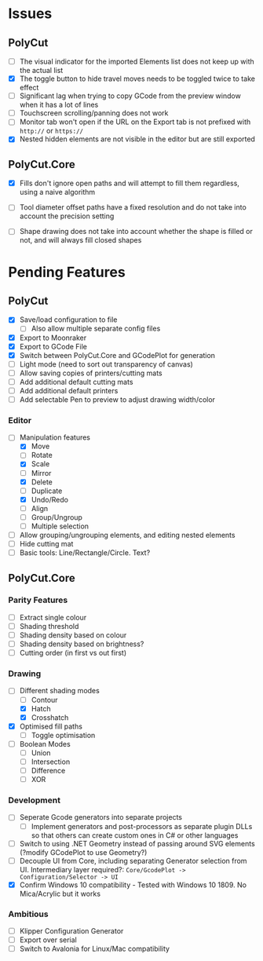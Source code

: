 # Issues

## PolyCut 
- [ ] The visual indicator for the imported Elements list does not keep up with the actual list
- [X] The toggle button to hide travel moves needs to be toggled twice to take effect
- [ ] Significant lag when trying to copy GCode from the preview window when it has a lot of lines
- [ ] Touchscreen scrolling/panning does not work
- [ ] Monitor tab won't open if the URL on the Export tab is not prefixed with `http://` or `https://`
- [x] Nested hidden elements are not visible in the editor but are still exported

## PolyCut.Core 
- [x] Fills don't ignore open paths and will attempt to fill them regardless, using a naive algorithm
- [ ] Tool diameter offset paths have a fixed resolution and do not take into account the precision setting
- [ ] Shape drawing does not take into account whether the shape is filled or not, and will always fill closed shapes


# Pending Features 

## PolyCut
- [x] Save/load configuration to file	
	- [ ] Also allow multiple separate config files
- [X] Export to Moonraker
- [X] Export to GCode File
- [X] Switch between PolyCut.Core and GCodePlot for generation
- [ ] Light mode (need to sort out transparency of canvas)
- [ ] Allow saving copies of printers/cutting mats 
- [ ] Add additional default cutting mats
- [ ] Add additional default printers
- [ ] Add selectable Pen to preview to adjust drawing width/color

### Editor
- [ ] Manipulation features
	- [X] Move
	- [ ] Rotate
	- [X] Scale
	- [ ] Mirror
	- [X] Delete
	- [ ] Duplicate
	- [X] Undo/Redo
	- [ ] Align
	- [ ] Group/Ungroup	
	- [ ] Multiple selection
- [ ] Allow grouping/ungrouping elements, and editing nested elements
- [ ] Hide cutting mat
- [ ] Basic tools: Line/Rectangle/Circle. Text?

## PolyCut.Core
### Parity Features
- [ ] Extract single colour
- [ ] Shading threshold
- [ ] Shading density based on colour
- [ ] Shading density based on brightness?
- [ ] Cutting order (in first vs out first)

### Drawing
- [ ] Different shading modes
    - [ ] Contour
	- [X] Hatch
	- [X] Crosshatch
- [X] Optimised fill paths
    - [ ] Toggle optimisation
- [ ] Boolean Modes
    - [ ] Union
	- [ ] Intersection
	- [ ] Difference
	- [ ] XOR

### Development
- [ ] Seperate Gcode generators into separate projects
    - [ ]  Implement generators and post-processors as separate plugin DLLs so that others can create custom ones in C# or other languages
- [ ] Switch to using .NET Geometry instead of passing around SVG elements (?modify GCodePlot to use Geometry?)
- [ ] Decouple UI from Core, including separating Generator selection from UI. Intermediary layer required?: `Core/GcodePlot -> Configuration/Selector -> UI`
- [X] Confirm Windows 10 compatibility - Tested with Windows 10 1809. No Mica/Acrylic but it works

### Ambitious
- [ ] Klipper Configuration Generator
- [ ] Export over serial
- [ ] Switch to Avalonia for Linux/Mac compatibility
